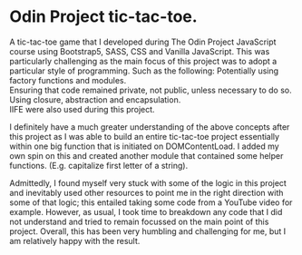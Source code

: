 # Odin Project tic-tac-toe.
A tic-tac-toe game that I developed during The Odin Project JavaScript course using Bootstrap5, SASS, CSS and Vanilla JavaScript.
This was particularly challenging as the main focus of this project was to adopt a particular style of programming. Such as the following:
Potentially using factory functions and modules.  
Ensuring that code remained private, not public, unless necessary to do so.  
Using closure, abstraction and encapsulation.  
IIFE were also used during this project.

I definitely have a much greater understanding of the above concepts after this project as I was able to build an entire tic-tac-toe project essentially within one big function that is initiated on DOMContentLoad.
I added my own spin on this and created another module that contained some helper functions. (E.g. capitalize first letter of a string).

Admittedly, I found myself very stuck with some of the logic in this project and inevitably used other resources to point me in the right direction with some of that logic; this entailed taking some code from a YouTube video for example. However, as usual, I took time to breakdown any code that I did not understand and tried to remain focussed on the main point of this project. Overall, this has been very humbling and challenging for me, but I am relatively happy with the result. 
